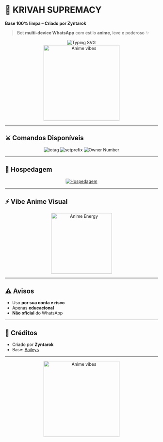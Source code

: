 # 🌌 KRIVAH SUPREMACY

**Base 100% limpa – Criado por Zyntarok**  

> Bot **multi-device WhatsApp** com estilo **anime**, leve e poderoso ✨  

<div align="center">
  <img src="https://readme-typing-svg.demolab.com?font=Ribeye&size=50&pause=1000&color=ff69b4&center=true&width=900&height=80&lines=KRIVAH+SUPREMACY;Coded+By+Zyntarok" alt="Typing SVG" />
</div>

<div align="center">
  <img src="https://media.giphy.com/media/v1.Y2lkPWVjZjA1ZTQ3NWRnZW80dW00NHQxMTdrdGdzYzNncjA1MnB3aTY0bTJ0cXVyYjk1eSZlcD12MV9naWZzX3NlYXJjaCZjdD1n/sNUWF7fAUP2q4/giphy.gif" alt="Anime vibes" height="250">
</div>

---

## ⚔️ Comandos Disponíveis

<div align="center">
  <img src="https://img.shields.io/badge/.tagall-Call+All+Members-ff69b4?style=for-the-badge" alt="totag"/>
  <img src="https://img.shields.io/badge/.setprefix-Change+Prefix-1E90FF?style=for-the-badge" alt="setprefix"/>
  <img src="https://img.shields.io/badge/OwnerNumber-Zyntarok-8a2be2?style=for-the-badge" alt="Owner Number"/>
</div>

---

## 🚀 Hospedagem

<div align="center">
  <a href="https://loja.nexfuture.com.br/register?ref=Tnyh5QHr" target="_blank">
    <img src="https://img.shields.io/badge/Hospedagem-NexFuture-8a2be2?style=for-the-badge" alt="Hospedagem"/>
  </a>
</div>

---

## ⚡ Vibe Anime Visual

<div align="center">
  <img src="https://media.giphy.com/media/v1.Y2lkPWVjZjA1ZTQ3NWRnZW80dW00NHQxMTdrdGdzYzNncjA1MnB3aTY0bTJ0cXVyYjk1eSZlcD12MV9naWZzX3NlYXJjaCZjdD1n/xdgisqRDFyO9G/giphy.gif" alt="Anime Energy" height="200">
</div>

---

## ⚠️ Avisos

- Uso **por sua conta e risco**  
- Apenas **educacional**  
- **Não oficial** do WhatsApp  

---

## 🌟 Créditos

- Criado por **Zyntarok**  
- Base: [Baileys](https://github.com/WhiskeySockets/Baileys)  

---

<div align="center">
  <img src="https://media.tenor.com/eeur7VuCbmkAAAAj/anime-rikka.gif" alt="Anime vibes" height="250">
</div>


